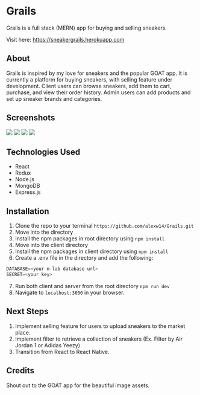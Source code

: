 # Grails
Grails is a full stack (MERN) app for buying and selling sneakers.

Visit here: https://sneakergrails.herokuapp.com

## About
Grails is inspired by my love for sneakers and the popular GOAT app. It is currently a platform for buying sneakers, with selling feature under development. Client users can browse sneakers, add them to cart, purchase, and view their order history. Admin users can add products and set up sneaker brands and categories.

## Screenshots

<img src="https://i.imgur.com/Brzi6JE.png">
<img src="https://i.imgur.com/LAd8hkf.png">
<img src="https://i.imgur.com/F4Xfyyr.png">
<img src="https://i.imgur.com/BcbEESG.png">

## Technologies Used
* React
* Redux
* Node.js
* MongoDB
* Express.js

## Installation
1. Clone the repo to your terminal ```https://github.com/alexw14/Grails.git```
2. Move into the directory
3. Install the npm packages in root directory using ```npm install```
4. Move into the client directory
5. Install the npm packages in client directory using ```npm install```
6. Create a .env file in the directory and add the following:
```javascript
DATABASE=<your m-lab database url>
SECRET=<your key>
```
7. Run both client and server from the root directory ```npm run dev```
8. Navigate to ```localhost:3000``` in your browser.

## Next Steps
1. Implement selling feature for users to upload sneakers to the market place.
2. Implement filter to retrieve a collection of sneakers (Ex. Filter by Air Jordan 1 or Adidas Yeezy)
3. Transition from React to React Native.

## Credits
Shout out to the GOAT app for the beautiful image assets.